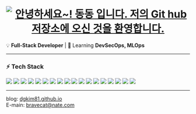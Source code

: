 <h1 align="center">
  <a href="https://github.com/dgKim81">
    <img src="https://readme-typing-svg.demolab.com?font=Fira+Code&pause=1000&width=435&lines=%EC%95%88%EB%85%95%ED%95%98%EC%84%B8%EC%9A%94!+%EB%8F%99%EB%8F%99+%EC%9E%85%EB%8B%88%EB%8B%A4.;%EC%A0%80%EC%9D%98+Git+%EC%A0%80%EC%9E%A5%EC%86%8C%EC%97%90+%EC%98%A4%EC%8B%A0+%EA%B2%83%EC%9D%84+%ED%99%98%EC%98%81%ED%95%A9%EB%8B%88%EB%8B%A4." alt="안녕하세요~! 동동 입니다. 저의 Git hub 저장소에 오신 것을 환영합니다." />
  </a>
</h1>

💡 **Full-Stack Developer** | 🌱 Learning **DevSecOps, MLOps**

---

### ⚡ **Tech Stack**
<p align="left">
  <img src="https://img.shields.io/badge/Java-ED8B00?style=flat-square&logo=java&logoColor=white">
  <img src="https://img.shields.io/badge/C%23-239120?style=flat-square&logo=c-sharp&logoColor=white">
  <img src="https://img.shields.io/badge/JavaScript-F7DF1E?style=flat-square&logo=javascript&logoColor=black">
  <img src="https://img.shields.io/badge/TypeScript-3178C6?style=flat-square&logo=typescript&logoColor=white">
  <img src="https://img.shields.io/badge/SQL-CC2927?style=flat-square&logo=microsoft-sql-server&logoColor=white">
  <img src="https://img.shields.io/badge/React-61DAFB?style=flat-square&logo=react&logoColor=black">
  <img src="https://img.shields.io/badge/Node.js-339933?style=flat-square&logo=node.js&logoColor=white">
  <img src="https://img.shields.io/badge/Vue.js-4FC08D?style=flat-square&logo=vue-dot-js&logoColor=white">
  <img src="https://img.shields.io/badge/.NET%20Framework-512BD4?style=flat-square&logo=dotnet&logoColor=white">
  <img src="https://img.shields.io/badge/.NET%20Core-512BD4?style=flat-square&logo=dotnet&logoColor=white">
  <img src="https://img.shields.io/badge/Spring-6DB33F?style=flat-square&logo=spring&logoColor=white">
  <img src="https://img.shields.io/badge/Spring%20Boot-6DB33F?style=flat-square&logo=spring-boot&logoColor=white">
  <img src="https://img.shields.io/badge/MS%20SQL-CC2927?style=flat-square&logo=microsoft-sql-server&logoColor=white">
  <img src="https://img.shields.io/badge/MySQL-4479A1?style=flat-square&logo=mysql&logoColor=white">
  <img src="https://img.shields.io/badge/Oracle-F80000?style=flat-square&logo=oracle&logoColor=white">
  <img src="https://img.shields.io/badge/Redis-DC382D?style=flat-square&logo=redis&logoColor=white">
  <img src="https://img.shields.io/badge/Docker-2496ED?style=flat-square&logo=docker&logoColor=white">
  <img src="https://img.shields.io/badge/Kubernetes-326CE5?style=flat-square&logo=kubernetes&logoColor=white">
</p>

---
blog: [dgkim81.github.io](https://dgkim81.github.io)  
E-main: [bravecat@nate.com](mailto:bravecat@nate.com)


